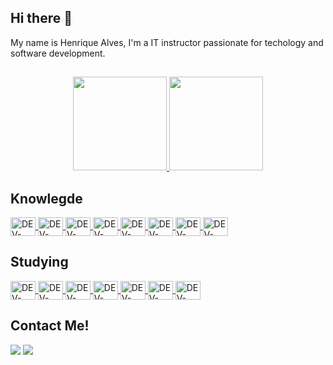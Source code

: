 ## Hi there 👋
My name is Henrique Alves,  I'm a IT instructor passionate for techology and software development.
##
  <div align="center">
  <a href="https://github.com/rickalves">
    <img height="150rem" src="https://github-readme-stats.vercel.app/api?username=rickalves&show_icons=true&theme=highcontrast"/>
    <img height="150rem" src="https://github-readme-stats.vercel.app/api/top-langs/?username=rickalves&theme=highcontrast&layout=compact"/>
  </a>
 </div>
  
## Knowlegde
<div style="display: inline_block">
  <a href="https://github.com/rickalves">
    <img title="HTML5" alt="DEV-ICON" height="30" width="40" align="center" src="https://cdn.jsdelivr.net/gh/devicons/devicon/icons/html5/html5-original.svg" />
    <img title="CSS3" alt="DEV-ICON" height="30" width="40" align="center"  src="https://cdn.jsdelivr.net/gh/devicons/devicon/icons/css3/css3-original.svg" />
    <img title="JAVASCRIPT" alt="DEV-ICON" height="30" width="40" align="center" src="https://cdn.jsdelivr.net/gh/devicons/devicon/icons/javascript/javascript-original.svg" />
    <img title="NODEJS" alt="DEV-ICON" height="30" width="40" align="center" src="https://cdn.jsdelivr.net/gh/devicons/devicon/icons/nodejs/nodejs-original.svg" />
    <img title="BOOTSTRAP" alt="DEV-ICON" height="30" width="40" align="center" src="https://cdn.jsdelivr.net/gh/devicons/devicon/icons/bootstrap/bootstrap-plain.svg" />
    <img title="WEBPACK" alt="DEV-ICON" height="30" width="40" align="center"  src="https://cdn.jsdelivr.net/gh/devicons/devicon/icons/webpack/webpack-original.svg"/>
    <img title="MYSQL" alt="DEV-ICON" height="30" width="40" align="center" src="https://cdn.jsdelivr.net/gh/devicons/devicon/icons/mysql/mysql-original.svg" />
    <img title="JAVA" alt="DEV-ICON" height="30" width="40" align="center"  src="https://cdn.jsdelivr.net/gh/devicons/devicon/icons/java/java-original-wordmark.svg" />
  </a>
</div>

## Studying
<div style="display: inline_block">
  <a href="https://github.com/rickalves/rickalves">
    <img title="REACT" alt="DEV-ICON" height="30" width="40" align="center" src="https://cdn.jsdelivr.net/gh/devicons/devicon/icons/react/react-original.svg" />
    <img title="VUE.JS" alt="DEV-ICON" height="30" width="40" align="center" src="https://cdn.jsdelivr.net/gh/devicons/devicon/icons/vuejs/vuejs-original.svg" />
    <img title="AWS" alt="DEV-ICON" height="30" width="40" align="center" src="https://cdn.jsdelivr.net/gh/devicons/devicon/icons/amazonwebservices/amazonwebservices-original.svg" />
    <img title="DOCKER" alt="DEV-ICON" height="30" width="40" align="center" src="https://cdn.jsdelivr.net/gh/devicons/devicon/icons/docker/docker-plain-wordmark.svg"/>
    <img title="ANGULAR" alt="DEV-ICON" height="30" width="40" align="center" src="https://cdn.jsdelivr.net/gh/devicons/devicon/icons/angularjs/angularjs-plain.svg"/>
    <img title="FLUTTER" alt="DEV-ICON"height="30" width="40" align="center" src="https://cdn.jsdelivr.net/gh/devicons/devicon/icons/flutter/flutter-original.svg"/>
    <img title="PYTHON" alt="DEV-ICON" height="30" width="40" align="center" src="https://cdn.jsdelivr.net/gh/devicons/devicon/icons/python/python-original.svg"/>
  </a>
</div>

## Contact Me!
  <div>
    <a href="https://www.instagram.com/rick_alves.r/" target="_blank"><img src="https://img.shields.io/badge/Instagram-E4405F?style=for-the-badge&logo=instagram&logoColor=white" target="_blank"></a>
    <a href="https://www.linkedin.com/in/henrique-alves-685a1777/" target="_blank"><img src="https://img.shields.io/badge/LinkedIn-0077B5?style=for-the-badge&logo=linkedin&logoColor=white" target="_blank"></a>
  </div>

